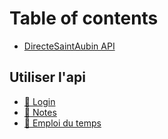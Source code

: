 # Table of contents

* [DirecteSaintAubin API](README.md)

## Utiliser l'api

* [🔐 Login](utiliser-lapi/login.md)
* [💯 Notes](utiliser-lapi/notes.md)
* [📆 Emploi du temps](utiliser-lapi/emploi-du-temps.md)
